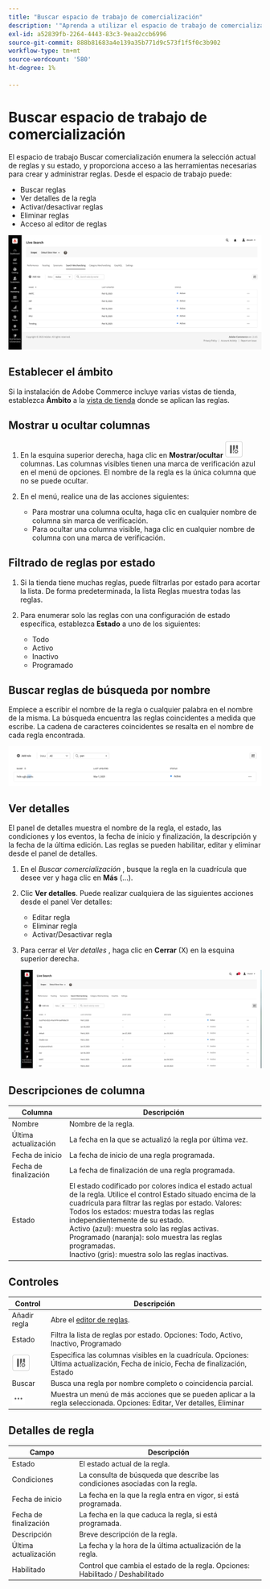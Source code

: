 ```yaml
---
title: "Buscar espacio de trabajo de comercialización"
description: '"Aprenda a utilizar el espacio de trabajo de comercialización de búsqueda".'
exl-id: a52839fb-2264-4443-83c3-9eaa2ccb6996
source-git-commit: 888b81683a4e139a35b771d9c573f1f5f0c3b902
workflow-type: tm+mt
source-wordcount: '580'
ht-degree: 1%

---
```


# Buscar espacio de trabajo de comercialización

El espacio de trabajo Buscar comercialización enumera la selección actual de reglas y su estado, y proporciona acceso a las herramientas necesarias para crear y administrar reglas. Desde el espacio de trabajo puede:

* Buscar reglas
* Ver detalles de la regla
* Activar/desactivar reglas
* Eliminar reglas
* Acceso al editor de reglas

![Buscar espacio de trabajo de comercialización](assets/rules-workspace.png)

## Establecer el ámbito

Si la instalación de Adobe Commerce incluye varias vistas de tienda, establezca **Ámbito** a la [vista de tienda](https://experienceleague.adobe.com/docs/commerce-admin/start/setup/websites-stores-views.html#scope-settings) donde se aplican las reglas.

## Mostrar u ocultar columnas

1. En la esquina superior derecha, haga clic en **Mostrar/ocultar** ![Selector de columna](assets/btn-show-hide-columns.png) columnas.
Las columnas visibles tienen una marca de verificación azul en el menú de opciones. El nombre de la regla es la única columna que no se puede ocultar.

1. En el menú, realice una de las acciones siguientes:

   * Para mostrar una columna oculta, haga clic en cualquier nombre de columna sin marca de verificación.
   * Para ocultar una columna visible, haga clic en cualquier nombre de columna con una marca de verificación.

## Filtrado de reglas por estado

1. Si la tienda tiene muchas reglas, puede filtrarlas por estado para acortar la lista. De forma predeterminada, la lista Reglas muestra todas las reglas.

1. Para enumerar solo las reglas con una configuración de estado específica, establezca **Estado** a uno de los siguientes:

   * Todo
   * Activo
   * Inactivo
   * Programado

## Buscar reglas de búsqueda por nombre

Empiece a escribir el nombre de la regla o cualquier palabra en el nombre de la misma.
La búsqueda encuentra las reglas coincidentes a medida que escribe. La cadena de caracteres coincidentes se resalta en el nombre de cada regla encontrada.

![Reglas: buscar por nombre](assets/rules-workspace-search-name.png)

## Ver detalles

El panel de detalles muestra el nombre de la regla, el estado, las condiciones y los eventos, la fecha de inicio y finalización, la descripción y la fecha de la última edición. Las reglas se pueden habilitar, editar y eliminar desde el panel de detalles.

1. En el *Buscar comercialización* , busque la regla en la cuadrícula que desee ver y haga clic en **Más** (...).
1. Clic **Ver detalles**.
Puede realizar cualquiera de las siguientes acciones desde el panel Ver detalles:

   * Editar regla
   * Eliminar regla
   * Activar/Desactivar regla

1. Para cerrar el *Ver detalles* , haga clic en **Cerrar** (X) en la esquina superior derecha.

   ![Regla: detalles](assets/rules-workspace-details.png)

## Descripciones de columna

| Columna | Descripción |
|--- |--- |
| Nombre | Nombre de la regla. |
| Última actualización | La fecha en la que se actualizó la regla por última vez. |
| Fecha de inicio | La fecha de inicio de una regla programada. |
| Fecha de finalización | La fecha de finalización de una regla programada. |
| Estado | El estado codificado por colores indica el estado actual de la regla. Utilice el control Estado situado encima de la cuadrícula para filtrar las reglas por estado. Valores:<br />Todos los estados: muestra todas las reglas independientemente de su estado.<br />Activo (azul): muestra solo las reglas activas.<br />Programado (naranja): solo muestra las reglas programadas.<br />Inactivo (gris): muestra solo las reglas inactivas. |

## Controles

| Control | Descripción |
|--- |--- |
| Añadir regla | Abre el [editor de reglas](rules-add.md). |
| Estado | Filtra la lista de reglas por estado. Opciones: Todo, Activo, Inactivo, Programado |
| ![Selector de columna](assets/btn-show-hide-columns.png) | Especifica las columnas visibles en la cuadrícula. Opciones: Última actualización, Fecha de inicio, Fecha de finalización, Estado |
| Buscar | Busca una regla por nombre completo o coincidencia parcial. |
| ![Selector de más](assets/btn-more.png) | Muestra un menú de más acciones que se pueden aplicar a la regla seleccionada. Opciones: Editar, Ver detalles, Eliminar |

## Detalles de regla

| Campo | Descripción |
|--- |--- |
| Estado | El estado actual de la regla. |
| Condiciones | La consulta de búsqueda que describe las condiciones asociadas con la regla. |
| Fecha de inicio | La fecha en la que la regla entra en vigor, si está programada. |
| Fecha de finalización | La fecha en la que caduca la regla, si está programada. |
| Descripción | Breve descripción de la regla. |
| Última actualización | La fecha y la hora de la última actualización de la regla. |
| Habilitado | Control que cambia el estado de la regla. Opciones: Habilitado / Deshabilitado |
